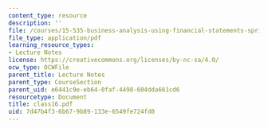 ```yaml
---
content_type: resource
description: ''
file: /courses/15-535-business-analysis-using-financial-statements-spring-2003/7d47b4f36b679b89133e6549fe724fd0_class16.pdf
file_type: application/pdf
learning_resource_types:
- Lecture Notes
license: https://creativecommons.org/licenses/by-nc-sa/4.0/
ocw_type: OCWFile
parent_title: Lecture Notes
parent_type: CourseSection
parent_uid: e6441c9e-eb64-0faf-4498-604dda661cd6
resourcetype: Document
title: class16.pdf
uid: 7d47b4f3-6b67-9b89-133e-6549fe724fd0
---
```

